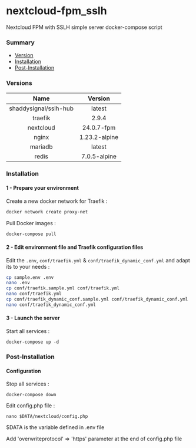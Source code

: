 # nextcloud-fpm_sslh
Nextcloud FPM with SSLH simple server docker-compose script

### Summary
- [Version](#versions)
- [Installation](#installation)
- [Post-Installation](#post-installation)

### Versions

| Name | Version |
| :--: | :-----: |
| shaddysignal/sslh-hub | latest |
| traefik | 2.9.4 |
| nextcloud | 24.0.7-fpm |
| nginx | 1.23.2-alpine |
| mariadb | latest |
| redis | 7.0.5-alpine |

### Installation

#### 1 - Prepare your environment

Create a new docker network for Traefik :
```bash
docker network create proxy-net
```

Pull Docker images :
```bash
docker-compose pull 
```

#### 2 - Edit environment file and Traefik configuration files

Edit the `.env`, `conf/traefik.yml` & `conf/traefik_dynamic_conf.yml` and adapt its to your needs :
```bash
cp sample.env .env
nano .env
cp conf/traefik.sample.yml conf/traefik.yml
nano conf/traefik.yml
cp conf/traefik_dynamic_conf.sample.yml conf/traefik_dynamic_conf.yml
nano conf/traefik_dynamic_conf.yml
```

#### 3 - Launch the server

Start all services :
```
docker-compose up -d
```


### Post-Installation

#### Configuration

Stop all services :
```
docker-compose down
```

Edit config.php file :
```
nano $DATA/nextcloud/config.php
```
$DATA is the variable defined in .env file

Add 'overwriteprotocol' => 'https' parameter at the end of config.php file
